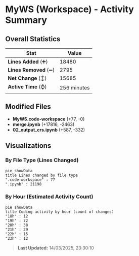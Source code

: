 # MyWS (Workspace) - Activity Summary 

## Overall Statistics

| Stat                   | Value                                                             |
| ---------------------- | ----------------------------------------------------------------- |
| **Lines Added** (➕)   | 18480                                          |
| **Lines Removed** (➖) | 2795                                        |
| **Net Change** (↕)    | 15685                |
| **Active Time** (⌚)   | 256 minutes |


## Modified Files
- **MyWS.code-workspace** (+77, -0)
- **merge.ipynb** (+17816, -2463)
- **02_output_crs.ipynb** (+587, -332)

## Visualizations

### By File Type (Lines Changed)

```mermaid
pie showData
title Lines changed by file type
".code-workspace" : 77
".ipynb" : 21198
```

### By Hour (Estimated Activity Count)

```mermaid
pie showData
title Coding activity by hour (count of changes)
"18h" : 12
"19h" : 72
"20h" : 38
"21h" : 29
"22h" : 15
"23h" : 12
```


> **Last Updated:** 14/03/2025, 23:30:10